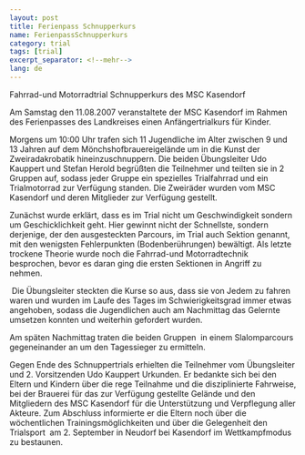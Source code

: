```yaml
---
layout: post
title: Ferienpass Schnupperkurs
name: FerienpassSchnupperkurs
category: trial
tags: [trial]
excerpt_separator: <!--mehr-->
lang: de
---
```


Fahrrad-und Motorradtrial Schnupperkurs des MSC Kasendorf

<!--mehr-->

Am Samstag den 11.08.2007 veranstaltete der MSC Kasendorf im Rahmen des Ferienpasses des Landkreises einen Anf&auml;ngertrialkurs f&uuml;r Kinder.&nbsp;

Morgens um 10:00 Uhr trafen sich 11 Jugendliche im Alter zwischen 9 und 13 Jahren auf dem M&ouml;nchshofbrauereigel&auml;nde um in die Kunst der Zweiradakrobatik hineinzuschnuppern. Die beiden &Uuml;bungsleiter Udo Kauppert und Stefan Herold begr&uuml;&szlig;ten die Teilnehmer und teilten sie in 2 Gruppen auf, sodass jeder Gruppe ein spezielles Trialfahrrad und ein Trialmotorrad zur Verf&uuml;gung standen. Die Zweir&auml;der wurden vom MSC Kasendorf und deren Mitglieder zur Verf&uuml;gung gestellt.

Zun&auml;chst wurde erkl&auml;rt, dass es im Trial nicht um Geschwindigkeit sondern um Geschicklichkeit geht. Hier gewinnt nicht der Schnellste, sondern derjenige, der den ausgesteckten Parcours, im Trial auch Sektion genannt, mit den wenigsten Fehlerpunkten (Bodenber&uuml;hrungen) bew&auml;ltigt. Als letzte trockene Theorie wurde noch die Fahrrad-und Motorradtechnik besprochen, bevor es daran ging die ersten Sektionen in Angriff zu nehmen.

&nbsp;Die &Uuml;bungsleiter steckten die Kurse so aus, dass sie von Jedem zu fahren waren und wurden im Laufe des Tages im Schwierigkeitsgrad immer etwas angehoben, sodass die Jugendlichen auch am Nachmittag das Gelernte umsetzen konnten und weiterhin gefordert wurden.

Am sp&auml;ten Nachmittag traten die beiden Gruppen &nbsp;in einem Slalomparcours gegeneinander an um den Tagessieger zu ermitteln.

Gegen Ende des Schnuppertrials erhielten die Teilnehmer vom &Uuml;bungsleiter und 2. Vorsitzenden Udo Kauppert Urkunden. Er bedankte sich bei den Eltern und Kindern &uuml;ber die rege Teilnahme und die disziplinierte Fahrweise, bei der Brauerei f&uuml;r das zur Verf&uuml;gung gestellte Gel&auml;nde und den Mitgliedern des MSC Kasendorf f&uuml;r die Unterst&uuml;tzung und Verpflegung aller Akteure. Zum Abschluss informierte er die Eltern noch &uuml;ber die w&ouml;chentlichen Trainingsm&ouml;glichkeiten und &uuml;ber die Gelegenheit den Trialsport&nbsp; am 2. September in Neudorf bei Kasendorf im Wettkampfmodus zu bestaunen.

